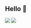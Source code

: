 ## Hello 👋

![](https://github-readme-stats.vercel.app/api/top-langs?username=yukimura-manase&show_icons=true&locale=en&layout=compact)
![](https://skillicons.dev/icons?i=html,css,js,typescript,python,php)
